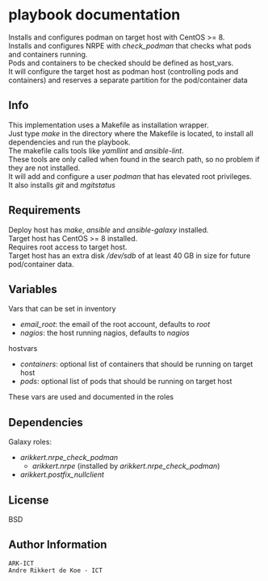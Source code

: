 playbook documentation
======================

Installs and configures podman on target host with CentOS >= 8.    
Installs and configures NRPE with *check_podman* that checks what pods and containers running.  
Pods and containers to be checked should be defined as host_vars.  
It will configure the target host as podman host (controlling pods and containers) and reserves a separate partition for the pod/container data

Info
----

This implementation uses a Makefile as installation wrapper.  
Just type *make* in the directory where the Makefile is located, to install all dependencies and run the playbook.  
The makefile calls tools like *yamllint* and *ansible-lint*.  
These tools are only called when found in the search path, so no problem if they are not installed.  
It will add and configure a user *podman* that has elevated root privileges.  
It also installs *git* and *mgitstatus*

Requirements
------------

Deploy host has *make*, *ansible* and *ansible-galaxy* installed.  
Target host has CentOS >= 8 installed.  
Requires root access to target host.  
Target host has an extra disk */dev/sdb* of at least 40 GB in size for future pod/container data.  

Variables
--------------

Vars that can be set in inventory  
* *email_root*: the email of the root account, defaults to *root*  
* *nagios*: the host running nagios, defaults to *nagios*  

hostvars  
* *containers*: optional list of containers that should be running on target host  
* *pods*: optional list of pods that should be running on target host  

These vars are used and documented in the roles

Dependencies
------------

Galaxy roles:
* *arikkert.nrpe_check_podman*
  * *arikkert.nrpe* (installed by *arikkert.nrpe_check_podman*)
* *arikkert.postfix_nullclient*

License
-------

BSD

Author Information
------------------

    ARK-ICT
    Andre Rikkert de Koe - ICT
